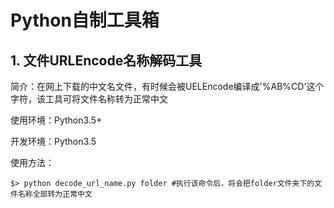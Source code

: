 #   Python自制工具箱

##  1. 文件URLEncode名称解码工具

 简介：在网上下载的中文名文件，有时候会被UELEncode编译成'%AB%CD'这个字符，该工具可将文件名称转为正常中文

 使用环境：Python3.5+ 
 
 开发环境：Python3.5

 使用方法：
 
    $> python decode_url_name.py folder #执行该命令后，将会把folder文件夹下的文件名称全部转为正常中文

